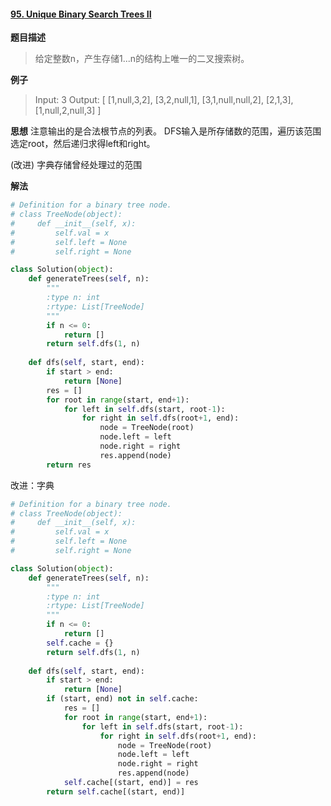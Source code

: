 #### [95. Unique Binary Search Trees II](https://leetcode.com/problems/unique-binary-search-trees-ii/description/)

**题目描述**
> 给定整数n，产生存储1...n的结构上唯一的二叉搜索树。

**例子**
> Input: 3
Output:
[
  [1,null,3,2],
  [3,2,null,1],
  [3,1,null,null,2],
  [2,1,3],
  [1,null,2,null,3]
]

**思想**
注意输出的是合法根节点的列表。
DFS输入是所存储数的范围，遍历该范围选定root，然后递归求得left和right。

(改进) 字典存储曾经处理过的范围

**解法**
```python
# Definition for a binary tree node.
# class TreeNode(object):
#     def __init__(self, x):
#         self.val = x
#         self.left = None
#         self.right = None

class Solution(object):
    def generateTrees(self, n):
        """
        :type n: int
        :rtype: List[TreeNode]
        """
        if n <= 0:
            return []
        return self.dfs(1, n)
    
    def dfs(self, start, end):
        if start > end:
            return [None]
        res = []
        for root in range(start, end+1):
            for left in self.dfs(start, root-1):
                for right in self.dfs(root+1, end):
                    node = TreeNode(root)
                    node.left = left
                    node.right = right
                    res.append(node)
        return res
```
改进：字典
```python
# Definition for a binary tree node.
# class TreeNode(object):
#     def __init__(self, x):
#         self.val = x
#         self.left = None
#         self.right = None

class Solution(object):
    def generateTrees(self, n):
        """
        :type n: int
        :rtype: List[TreeNode]
        """
        if n <= 0:
            return []
        self.cache = {}
        return self.dfs(1, n)
    
    def dfs(self, start, end):
        if start > end:
            return [None]
        if (start, end) not in self.cache:
            res = []
            for root in range(start, end+1):
                for left in self.dfs(start, root-1):
                    for right in self.dfs(root+1, end):
                        node = TreeNode(root)
                        node.left = left
                        node.right = right
                        res.append(node)
            self.cache[(start, end)] = res
        return self.cache[(start, end)]
```